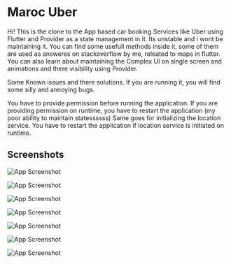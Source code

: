 
# Maroc Uber

Hi! This is the clone to the App based car booking Services like Uber using Flutter and Provider as a state management in it. Its unstable and i wont be maintaining it. You can find some usefull methods inside it, some of them are used as answeres on stackoverflow by me, releated to maps in flutter. You can also learn about maintaining the Complex UI on single screen and animations and there visibility using Provider.

Some Known issues and there solutions.
If you are running it, you will find some silly and annoying bugs.

You have to provide permission before running the application.
If you are providing permission on runtime, you have to restart the application (my poor ability to maintain statessssss)
Same goes for initializing the location service. You have to restart the application if location service is initiated on runtime.


## Screenshots

![App Screenshot](https://github.com/Naciri-Anas/maroc_uber/blob/main/screenshot/Screenshot%202024-01-09%20161820.png?raw=true)


![App Screenshot](https://github.com/Naciri-Anas/maroc_uber/blob/main/screenshot/Screenshot%202024-01-09%20161847.png?raw=true)


![App Screenshot](https://github.com/Naciri-Anas/maroc_uber/blob/main/screenshot/Screenshot%202024-01-09%20225845.png?raw=true)



![App Screenshot](https://github.com/Naciri-Anas/maroc_uber/blob/main/screenshot/Screenshot%202024-01-09%20225854.png?raw=true)



![App Screenshot](https://github.com/Naciri-Anas/maroc_uber/blob/main/screenshot/Screenshot%202024-01-09%20231753.png?raw=true)



![App Screenshot](https://github.com/Naciri-Anas/maroc_uber/blob/main/screenshot/Screenshot%202024-01-09%20231811.png?raw=true)



![App Screenshot](https://github.com/Naciri-Anas/maroc_uber/blob/main/screenshot/WhatsApp%20Image%202024-01-11%20at%2014.50.28_806ee49f.jpg?raw=true)


